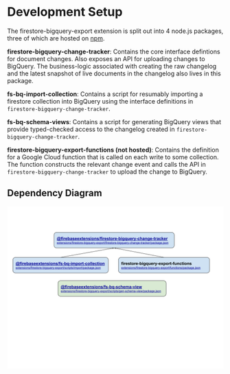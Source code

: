 # Development Setup

The firestore-bigquery-export extension is split out into 4 node.js packages, three of
which are hosted on [npm](https://www.npmjs.com/search?q=firebaseextensions).

**firestore-bigquery-change-tracker**: Contains the core interface defintions
for document changes. Also exposes an API for uploading changes to BigQuery.
The business-logic associated with creating the raw changelog and the latest
snapshot of live documents in the changelog also lives in this package.

**fs-bq-import-collection**: Contains a script for resumably importing a
firestore collection into BigQuery using the interface definitions in
`firestore-bigquery-change-tracker`.

**fs-bq-schema-views**: Contains a script for generating BigQuery views that
provide typed-checked access to the changelog created in
`firestore-bigquery-change-tracker`.

**firestore-bigquery-export-functions (not hosted)**: Contains the definition
for a Google Cloud function that is called on each write to some collection.
The function constructs the relevant change event and calls the API in
`firestore-bigquery-change-tracker` to upload the change to BigQuery.

## Dependency Diagram

![](docs/images/firestore-bigquery-export-dep-diagram.svg)
